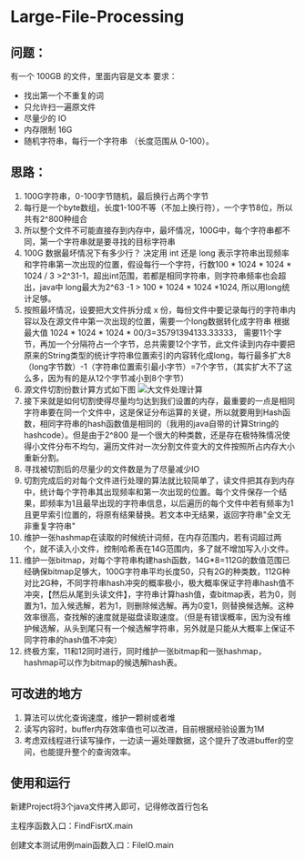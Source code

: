 
# Large-File-Processing
## 问题：
有一个 100GB 的文件，里面内容是文本
要求：

- 找出第一个不重复的词
- 只允许扫一遍原文件
- 尽量少的 IO
- 内存限制 16G
- 随机字符串，每行一个字符串 （长度范围从 0-100）。


## 思路：
1. 100G字符串，0-100字节随机，最后换行占两个字节
2. 每行是一个byte数组，长度1-100不等（不加上换行符），一个字节8位，所以共有2^800种组合
3. 所以整个文件不可能直接存到内存中，最坏情况，100G中，每个字符串都不同，第一个字符串就是要寻找的目标字符串
4. 100G 数据最坏情况下有多少行？ 决定用 int 还是 long 表示字符串出现频率和字符串第一次出现的位置，假设每行一个字符，行数100 * 1024 * 1024 * 1024 / 3 >2^31-1，超出int范围，若都是相同字符串，则字符串频率也会超出，java中 long最大为2^63 -1 > 100 * 1024 * 1024 *1024, 所以用long统计足够。
5. 按照最坏情况，设要把大文件拆分成 x 份，每份文件中要记录每行的字符串内容以及在源文件中第一次出现的位置，需要一个long数据转化成字符串 根据最大值 1024 * 1024 * 1024 * 00/3=35791394133.33333， 需要11个字节，再加一个分隔符占一个字节，总共需要12个字节，此文件读到内存中要把原来的String类型的统计字符串位置索引的内容转化成long，每行最多扩大8（long字节数）-1（字符串位置索引最小字节）=7个字节，（其实扩大不了这么多，因为有的是从12个字节减小到8个字节）
6. 源文件切割份数计算方式如下图 
![大文件处理计算](https://twodog-1301294154.cos.ap-guangzhou.myqcloud.com/blog/big_file_process.png)
7. 接下来就是如何切割使得尽量均匀达到我们设置的内存，最重要的一点是相同字符串要在同一个文件中，这是保证分布运算的关键，所以就要用到Hash函数，相同字符串的hash函数值是相同的（我用的java自带的计算String的hashcode）。但是由于2^800 是一个很大的种类数，还是存在极特殊情况使得小文件分布不均匀，遍历文件对一次分割文件变大的文件按照所占内存大小重新分割。
8. 寻找被切割后的尽量少的文件数是为了尽量减少IO
9. 切割完成后的对每个文件进行处理的算法就比较简单了，读文件把其存到内存中，统计每个字符串其出现频率和第一次出现的位置。每个文件保存一个结果，即频率为1且最早出现的字符串信息，以后遍历的每个文件中若有频率为1且更早索引位置的，将原有结果替换。若文本中无结果，返回字符串"全文无非重复字符串"
10. 维护一张hashmap在读取的时候统计词频，在内存范围内，若有词超过两个，就不读入小文件，控制哈希表在14G范围内，多了就不增加写入小文件。
11. 维护一张bitmap，对每个字符串构建hash函数，14G*8=112G的数值范围已经确保bitmap足够大，100G字符串平均长度50，只有2G的种类数，112G种对比2G种，不同字符串hash冲突的概率极小，极大概率保证字符串hash值不冲突，【然后从尾到头读文件】，字符串计算hash值，查bitmap表，若为0，则置为1，加入候选解，若为1，则删除候选解。再为0变1，则替换候选解。这种效率很高，查找解的速度就是磁盘读取速度。（但是有错误概率，因为没有维护候选解，从头到尾只有一个候选解字符串，另外就是只能从大概率上保证不同字符串的hash值不冲突）
12. 终极方案，11和12同时进行，同时维护一张bitmap和一张hashmap，hashmap可以作为bitmap的候选解hash表。

## 可改进的地方
1. 算法可以优化查询速度，维护一颗树或者堆
2. 读写内容时，buffer内存效率值也可以改进，目前根据经验设置为1M
3. 考虑双线程进行读写操作，一边读一遍处理数据，这个提升了改进buffer的空间，也能提升整个的查询效率。

## 使用和运行
新建Project将3个java文件拷入即可，记得修改首行包名

主程序函数入口：FindFisrtX.main

创建文本测试用例main函数入口：FileIO.main
